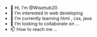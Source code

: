 - 👋 Hi, I’m @Wisehub20
- 👀 I’m interested in web developing
- 🌱 I’m currently learning html , css, java
- 💞️ I’m looking to collaborate on ...
- 📫 How to reach me ...

<!---
Wisehub20/Wisehub20 is a ✨ special ✨ repository because its `README.md` (this file) appears on your GitHub profile.
You can click the Preview link to take a look at your changes.
--->

